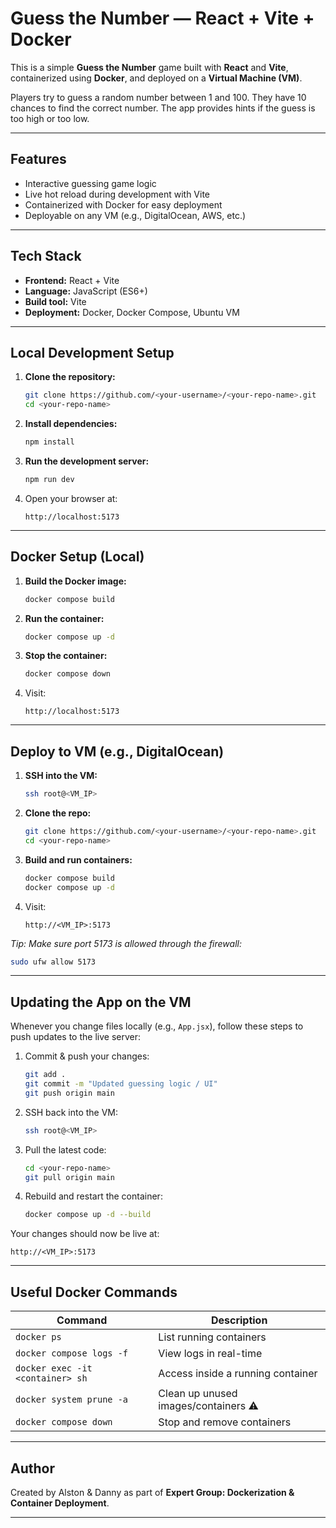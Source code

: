 # Guess the Number — React + Vite + Docker

This is a simple **Guess the Number** game built with **React** and **Vite**, containerized using **Docker**, and deployed on a **Virtual Machine (VM)**.

Players try to guess a random number between 1 and 100. They have 10 chances to find the correct number. The app provides hints if the guess is too high or too low.

---

## Features

- Interactive guessing game logic  
- Live hot reload during development with Vite  
- Containerized with Docker for easy deployment  
- Deployable on any VM (e.g., DigitalOcean, AWS, etc.)

---

## Tech Stack

- **Frontend:** React + Vite  
- **Language:** JavaScript (ES6+)  
- **Build tool:** Vite  
- **Deployment:** Docker, Docker Compose, Ubuntu VM

---

## Local Development Setup

1. **Clone the repository:**
   ```bash
   git clone https://github.com/<your-username>/<your-repo-name>.git
   cd <your-repo-name>
   ```

2. **Install dependencies:**
   ```bash
   npm install
   ```

3. **Run the development server:**
   ```bash
   npm run dev
   ```

4. Open your browser at:
   ```
   http://localhost:5173
   ```

---

## Docker Setup (Local)

1. **Build the Docker image:**
   ```bash
   docker compose build
   ```

2. **Run the container:**
   ```bash
   docker compose up -d
   ```

3. **Stop the container:**
   ```bash
   docker compose down
   ```

4. Visit:
   ```
   http://localhost:5173
   ```

---

## Deploy to VM (e.g., DigitalOcean)

1. **SSH into the VM:**
   ```bash
   ssh root@<VM_IP>
   ```

2. **Clone the repo:**
   ```bash
   git clone https://github.com/<your-username>/<your-repo-name>.git
   cd <your-repo-name>
   ```

3. **Build and run containers:**
   ```bash
   docker compose build
   docker compose up -d
   ```

4. Visit:
   ```
   http://<VM_IP>:5173
   ```

*Tip: Make sure port 5173 is allowed through the firewall:*
```bash
sudo ufw allow 5173
```

---

## Updating the App on the VM

Whenever you change files locally (e.g., `App.jsx`), follow these steps to push updates to the live server:

1. Commit & push your changes:
   ```bash
   git add .
   git commit -m "Updated guessing logic / UI"
   git push origin main
   ```

2. SSH back into the VM:
   ```bash
   ssh root@<VM_IP>
   ```

3. Pull the latest code:
   ```bash
   cd <your-repo-name>
   git pull origin main
   ```

4. Rebuild and restart the container:
   ```bash
   docker compose up -d --build
   ```

Your changes should now be live at:
```
http://<VM_IP>:5173
```

---

## Useful Docker Commands

| Command                          | Description                                |
|-----------------------------------|--------------------------------------------|
| `docker ps`                      | List running containers                    |
| `docker compose logs -f`         | View logs in real-time                     |
| `docker exec -it <container> sh` | Access inside a running container         |
| `docker system prune -a`        | Clean up unused images/containers ⚠️       |
| `docker compose down`           | Stop and remove containers                |

---

## Author

Created by Alston & Danny as part of **Expert Group: Dockerization & Container Deployment**.

---

